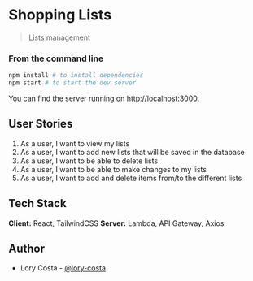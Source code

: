 # Shopping Lists

> Lists management


### From the command line

```bash
npm install # to install dependencies
npm start # to start the dev server
```

You can find the server running on [http://localhost:3000](http://localhost:3000).


## User Stories
1. As a user, I want to view my lists
2. As a user, I want to add new lists that will be saved in the database
3. As a user, I want to be able to delete lists
4. As a user, I want to be able to make changes to my lists
5. As a user, I want to add and delete items from/to the different lists


## Tech Stack
**Client:** React, TailwindCSS
**Server:** Lambda, API Gateway, Axios


## Author
- Lory Costa - [@lory-costa](https://github.com/lory-costa)
